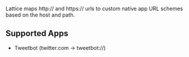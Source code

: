 Lattice maps http:// and https:// urls to custom native app URL schemes based on the host and path.

Supported Apps
--------------
* Tweetbot (twitter.com -> tweetbot://)
